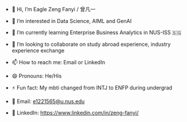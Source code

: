 - 👋 Hi, I’m Eagle Zeng Fanyi / 曾凡一
- 👀 I’m interested in Data Science, AIML and GenAI
- 🌱 I’m currently learning Enterprise Business Analytics in NUS-ISS 🇸🇬
- 💞️ I’m looking to collaborate on study abroad experience, industry experience exchange
- 📫 How to reach me: Email or LinkedIn
- 😄 Pronouns: He/His
- ⚡ Fun fact: My mbti changed from INTJ to ENFP during undergrad

- 📧 Email: e1221565@u.nus.edu
- 🔗 LinkedIn: https://www.linkedin.com/in/zeng-fanyi/

